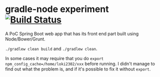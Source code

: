 gradle-node experiment [![Build Status](https://travis-ci.org/loki2302/gradle-node-experiment.svg?branch=master)](https://travis-ci.org/loki2302/gradle-node-experiment)
======================

A PoC Spring Boot web app that has its front end part built using Node/Bower/Grunt.

`./gradlew clean build` and `./gradlew clean`.

In some cases it may require that you do `export npm_config_cache=/home/loki2302/xxx` before running. I didn't manage to find out what the problem is, and if it's possible to fix it without `export`.
